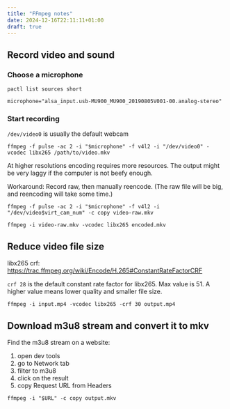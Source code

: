 ```yaml
---
title: "FFmpeg notes"
date: 2024-12-16T22:11:11+01:00
draft: true
---
```


## Record video and sound

### Choose a microphone

```terminal
pactl list sources short
```

```terminal
microphone="alsa_input.usb-MU900_MU900_20190805V001-00.analog-stereo"
```

### Start recording

`/dev/video0` is usually the default webcam

```terminal
ffmpeg -f pulse -ac 2 -i "$microphone" -f v4l2 -i "/dev/video0" -vcodec libx265 /path/to/video.mkv
```

At higher resolutions encoding requires more resources.
The output might be very laggy if the computer is not beefy enough.

Workaround:
Record raw, then manually reencode.
(The raw file will be big, and reencoding will take some time.)

```terminal
ffmpeg -f pulse -ac 2 -i "$microphone" -f v4l2 -i "/dev/video$virt_cam_num" -c copy video-raw.mkv
```

```terminal
ffmpeg -i video-raw.mkv -vcodec libx265 encoded.mkv
```

## Reduce video file size

libx265 crf: https://trac.ffmpeg.org/wiki/Encode/H.265#ConstantRateFactorCRF

`crf 28` is the default constant rate factor for libx265.
Max value is 51.
A higher value means lower quality and smaller file size.

```terminal
ffmpeg -i input.mp4 -vcodec libx265 -crf 30 output.mp4
```

## Download m3u8 stream and convert it to mkv

Find the m3u8 stream on a website:

1. open dev tools
2. go to Network tab
3. filter to m3u8
4. click on the result
5. copy Request URL from Headers

```terminal
ffmpeg -i "$URL" -c copy output.mkv
```
